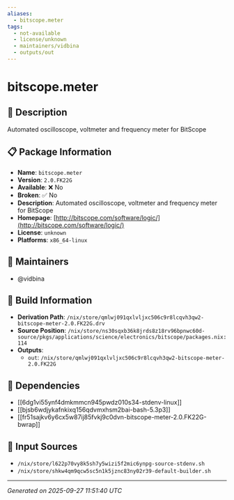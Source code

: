 ```yaml
---
aliases:
  - bitscope.meter
tags:
  - not-available
  - license/unknown
  - maintainers/vidbina
  - outputs/out
---
```


# bitscope.meter

## 📝 Description

Automated oscilloscope, voltmeter and frequency meter for BitScope

## 📋 Package Information

- **Name**: `bitscope.meter`
- **Version**: `2.0.FK22G`
- **Available**: ❌ No
- **Broken**: ✅ No
- **Description**: Automated oscilloscope, voltmeter and frequency meter for BitScope
- **Homepage**: [http://bitscope.com/software/logic/](http://bitscope.com/software/logic/)
- **License**: `unknown`
- **Platforms**: `x86_64-linux`
## 👥 Maintainers

- @vidbina


## 🔧 Build Information

- **Derivation Path**: `/nix/store/qmlwj091qxlvljxc506c9r8lcqvh3qw2-bitscope-meter-2.0.FK22G.drv`
- **Source Position**: `/nix/store/ns30sqxb36k8jrds8z18rv96bpnwc60d-source/pkgs/applications/science/electronics/bitscope/packages.nix:114`
- **Outputs**:
  - `out`:  `/nix/store/qmlwj091qxlvljxc506c9r8lcqvh3qw2-bitscope-meter-2.0.FK22G`

## 🔗 Dependencies

- [[6dg1vi55ynf4dmkmmcn945pwdz010s34-stdenv-linux]]
- [[bjsb6wdjykafnkixq156qdvmxhsm2bai-bash-5.3p3]]
- [[fr51sajkv6y6cx5w87ij85fvkj9c0dvn-bitscope-meter-2.0.FK22G-bwrap]]

## 📁 Input Sources

- `/nix/store/l622p70vy8k5sh7y5wizi5f2mic6ynpg-source-stdenv.sh`
- `/nix/store/shkw4qm9qcw5sc5n1k5jznc83ny02r39-default-builder.sh`

---
*Generated on 2025-09-27 11:51:40 UTC*
